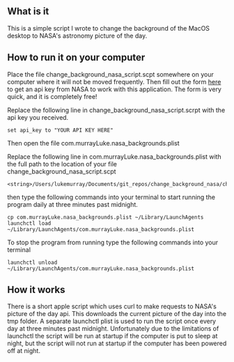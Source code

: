 ## What is it

This is a simple script I wrote to change the background of the MacOS desktop to NASA's astronomy picture of the day.

## How to run it on your computer

Place the file change_background_nasa_script.scpt somewhere on your computer where it will not be moved frequently. Then fill out the form [here](https://api.nasa.gov/index.html#apply-for-an-api-key) to get an api key from NASA to work with this application. The form is very quick, and it is completely free!

Replace the following line in change_background_nasa_script.scrpt with the api key you received.

```
set api_key to "YOUR API KEY HERE"
```


Then open the file com.murrayLuke.nasa_backgrounds.plist

Replace the following line in com.murrayLuke.nasa_backgrounds.plist with the full path to the location of your file change_background_nasa_script.scpt


```
<string>/Users/lukemurray/Documents/git_repos/change_background_nasa/change_background_nasa_script.scpt</string>
```


then type the following commands into your terminal to start running the program daily at three minutes past midnight.

```
cp com.murrayLuke.nasa_backgrounds.plist ~/Library/LaunchAgents
launchctl load ~/Library/LaunchAgents/com.murrayLuke.nasa_backgrounds.plist
```

To stop the program from running type the following commands into your terminal

```
launchctl unload ~/Library/LaunchAgents/com.murrayLuke.nasa_backgrounds.plist
```

## How it works

There is a short apple script which uses curl to make requests to NASA's picture of the day api. This downloads the current picture of the day into the tmp folder. A separate launchctl plist is used to run the script once every day at three minutes past midnight. Unfortunately due to the limitations of launchctl the script will be run at startup if the computer is put to sleep at night, but the script will not run at startup if the computer has been powered off at night.
